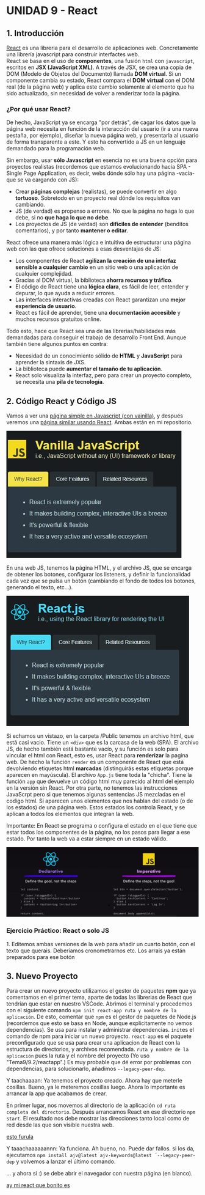 # **UNIDAD 9 - React**

## 1. **Introducción**

[React](https://es.react.dev/) es una libreria para el desarrollo de aplicaciones web. Concretamente una librería javascript para construir interfactes web.  
React se basa en el uso de **componentes**, una fusión  `html` con `javascript`, escritos en **JSX (JavaScript XML)**. A través de JSX, se crea una copia de DOM (Modelo de Objetos del Documento) llamada **DOM virtual**. Si un componente cambia su estado, React compara el **DOM virtual** con el DOM real (de la página web) y aplica este cambio solamente al elemento que ha sido actualizado, sin necesidad de volver a renderizar toda la página.

### ¿Por qué usar **React**?
De hecho, JavaScript ya se encarga "por detrás", de cagar los datos que la página web necesita en función de la interacción del usuario (ir a una nueva pestaña, por ejemplo), diseñar la nueva página web, y presentarla al usuario de forma transparente a este. Y esto ha convertido a JS en un lenguaje demandado para la programación web.

Sin embargo, usar **sólo Javascript** en esencia no es una buena opción para proyectos realistas (recordemos que estamos evolucionando hacia SPA - Single Page Application, es decir, webs dónde sólo hay una página -vacia- que se va cargando con JS):

  - Crear **páginas complejas** (realistas), se puede convertir en algo **tortuoso**. Sobretodo en un proyecto real dónde los requisitos van cambiando.
  - JS (de verdad) es propenso a errores. No que la página no haga lo que debe, si no **que haga lo que no debe**.
  - Los proyectos de JS (de verdad) son **dificiles de entender** (benditos comentarios), y por tanto **mantener o editar**.
  

React ofrece una manera más lógica e intuitiva de estructurar una página web con las que ofrece soluciones a esas desventajas de JS:

  - Los componentes de React **agilizan la creación de una interfaz sensible a cualquier cambio** en un sitio web o una aplicación de cualquier complejidad.
  - Gracias al DOM virtual, la biblioteca **ahorra recursos y tráfico**.
  - El código de React tiene una **lógica clara**, es fácil de leer, entender y depurar, lo que ayuda a reducir errores.
  - Las interfaces interactivas creadas con React garantizan una **mejor experiencia de usuario**.
  - React es fácil de aprender, tiene una **documentación accesible** y muchos recursos gratuitos online.
  
Todo esto, hace que React sea una de las librerias/habilidades más demandadas para conseguir el trabajo de desarrollo Front End. Aunque también tiene algunos puntos en contra:

  - Necesidad de un conocimiento sólido de **HTML** y **JavaScript** para aprender la sintaxis de JXS.
  - La biblioteca puede **aumentar el tamaño de tu aplicación**.
  - React solo visualiza la interfaz, pero para crear un proyecto completo, se necesita una **pila de tecnología**.


## 2. **Código React y Código JS**

Vamos a ver una [página simple en Javascript (con vainilla)](https://codesandbox.io/p/devbox/hg2rkw), y después veremos una [página similar usando React](https://codesandbox.io/p/devbox/88hszh). 
Ambas están en mi repositorio.

![Web sencillita](img/websimple.JPG)

En una web JS, tenemos la página HTML, y el archivo JS, que se encarga de obtener los botones, configurar los listeners, y definir la funcionalidad cada vez que se pulsa un botón (cambiando el fondo de todos los botones, generando el texto, etc...). 


![React sencillita](img/reactsimple.JPG)


Si echamos un vistazo, en la carpeta /Public tenemos un archivo html, que está casi vacio. Tiene un `<div>` que  es la carcasa de la web (SPA).
El archivo JS, de hecho también está bastante vacío, y su función es solo para vincular el html con React, esto es, usar React para **renderizar** la pagina web. De hecho la función `render` es un componente de React que está devolviendo etiquetas html **marcadas** (distinguirás estas etiquetas porque aparecen en mayúscula). 
El archivo `App.js` tiene toda la "chicha". Tiene la función `app` que devuelve un código html muy parecido al html del ejemplo en la versión sin React. Por otra parte, no tenemos las instrucciones JavaScrpt pero si que tenemos algunas sentencias JS mezcladas en el codigo html. 
Si aparecen unos elementos que nos hablan del estado (o de los estados) de una página web. Estos estados los controla React, y se aplican a todos los elementos que integran la web.

Importante: En React se programa o configura el estado en el que tiene que estar todos los componentes de la página, no los pasos para llegar a ese estado. Por tanto la web va a estar siempre en un estado válido.


![Declarativo vs Imperativo](img/decvsimp.png)


<div class="exercise-box">
    <h3><i class="fas fa-laptop-code"></i> Ejercicio Práctico: React o solo JS</h3>
    <p>1. Editemos ambas versiones de la web para añadir un cuarto botón, con el texto que querais. Deberíamos cronometrarnos etc.
    Los arrais ya están preparados para ese botón</p>
</div>

## 3. **Nuevo Proyecto**

Para crear un nuevo proyecto utilizamos el gestor de paquetes **npm** que ya comentamos en el primer tema, aparte de todas las librerias de React que tendrían que estar en nuestro VSCode. Abrimos el terminal y procedemos con el siguiente comando `npm init react-app ruta y nombre de la aplicación`. 
De esto, comentar que `npm` es el gestor de paquetes de Node.js (recordemos que esto se basa en Node, aunque explicitamente no vemos dependencias). Se usa para instalar y administrar dependencias. `init`es el comando de npm para iniciar un nuevo proyecto. `react-app` es el paquete preconfigurado que se usa para crear una aplicacion de React con la estructura de directorios, y archivos recomendada. `ruta y nombre de la aplicación` pues la ruta y el nombre del proyecto (Yo uso "Tema9/9.2/reactapp".) Es muy probable que dé error por problemas con dependencias, para solucionarlo, añadimos `--legacy-peer-dep`.

Y taachaaaan: Ya tenemos el proyecto creado. Ahora hay que meterle cosillas. Bueno, ya le meteremos cosillas luego. Ahora lo importante es arrancar la app que acabamos de crear.

En primer lugar, nos movemos al directorio de la aplicación `cd ruta completa del directorio`. Después arrancamos React en ese directorio `npm start`. El resultado nos debe mostrar las direcciones tanto local como de red desde las que son visible nuestra web.

[esto furula](img/direcciones.JPG)

Y taaachaaaaaannn: Ya funciona.
Ah bueno, no. Puede dar fallos. si los da, ejecutamos `npm install ajv@latest ajv-keywords@latest ´--legacy-peer-dep` y volvemos a lanzar el último comando.



... y ahora si :) se debe abrir el navegador con nuestra página (en blanco).

[ay mi react que bonito es](img/quebonito.JPG)




